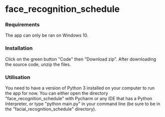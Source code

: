 # face_recognition_schedule

### Requirements

The app can only be ran on Windows 10.

### Installation

Click on the green button "Code" then "Download zip". After downloading the source code, unzip the files. 

### Utilisation

You need to have a version of Python 3 installed on your computer to run the app for now. 
You can either open the directory "face_recognition_schedule" with Pycharm or any IDE that has a Python Interpreter, or type "python main.py" in your command line (be sure to be in the "facial_recognition_schedule" directory).
